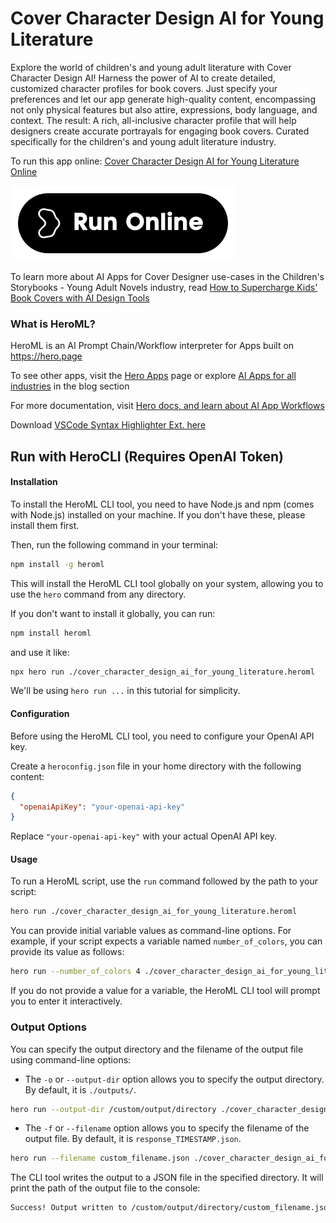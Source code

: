 # Cover Character Design AI for Young Literature

Explore the world of children's and young adult literature with Cover Character Design AI! Harness the power of AI to create detailed, customized character profiles for book covers. Just specify your preferences and let our app generate high-quality content, encompassing not only physical features but also attire, expressions, body language, and context. The result: A rich, all-inclusive character profile that will help designers create accurate portrayals for engaging book covers. Curated specifically for the children's and young adult literature industry.

To run this app online: [Cover Character Design AI for Young Literature Online](https://hero.page/app/cover-character-design-ai-for-young-literature-ai-powered-young-literature-character-designer/eCcROuXDFTI5NEadyp3U)

[![Run Cover Character Design AI for Young Literature Online](/assets/run.svg)](https://hero.page/app/cover-character-design-ai-for-young-literature-ai-powered-young-literature-character-designer/eCcROuXDFTI5NEadyp3U)

To learn more about AI Apps for Cover Designer use-cases in the Children's Storybooks - Young Adult Novels industry, read [How to Supercharge Kids' Book Covers with AI Design Tools](https://hero.page/blog/ai/children's-storybooks-young-adult-novels/how-to-supercharge-kids'-book-covers-with-ai-design-tools/170805)

### What is HeroML?
HeroML is an AI Prompt Chain/Workflow interpreter for Apps built on https://hero.page 

To see other apps, visit the [Hero Apps](https://hero.page/apps) page or explore [AI Apps for all industries](https://hero.page/blog) in the blog section

For more documentation, visit [Hero docs, and learn about AI App Workflows](https://hero.page/tutorials/introduction-to-heroml)

Download [VSCode Syntax Highlighter Ext. here](https://marketplace.visualstudio.com/items?itemName=hero-page.heroml)

## Run with HeroCLI (Requires OpenAI Token)

#### Installation

To install the HeroML CLI tool, you need to have Node.js and npm (comes with Node.js) installed on your machine. If you don't have these, please install them first. 

Then, run the following command in your terminal:

```bash
npm install -g heroml
```

This will install the HeroML CLI tool globally on your system, allowing you to use the `hero` command from any directory.

If you don't want to install it globally, you can run:

```bash
npm install heroml
```

and use it like:

```bash
npx hero run ./cover_character_design_ai_for_young_literature.heroml
```

We'll be using `hero run ...` in this tutorial for simplicity.

#### Configuration

Before using the HeroML CLI tool, you need to configure your OpenAI API key. 

Create a `heroconfig.json` file in your home directory with the following content:

```json
{
  "openaiApiKey": "your-openai-api-key"
}
```

Replace `"your-openai-api-key"` with your actual OpenAI API key.

#### Usage

To run a HeroML script, use the `run` command followed by the path to your script:

```bash
hero run ./cover_character_design_ai_for_young_literature.heroml
```

You can provide initial variable values as command-line options. For example, if your script expects a variable named `number_of_colors`, you can provide its value as follows:

```bash
hero run --number_of_colors 4 ./cover_character_design_ai_for_young_literature.heroml
```

If you do not provide a value for a variable, the HeroML CLI tool will prompt you to enter it interactively.

### Output Options

You can specify the output directory and the filename of the output file using command-line options:

- The `-o` or `--output-dir` option allows you to specify the output directory. By default, it is `./outputs/`.

```bash
hero run --output-dir /custom/output/directory ./cover_character_design_ai_for_young_literature.heroml
```

- The `-f` or `--filename` option allows you to specify the filename of the output file. By default, it is `response_TIMESTAMP.json`.

```bash
hero run --filename custom_filename.json ./cover_character_design_ai_for_young_literature.heroml
```

The CLI tool writes the output to a JSON file in the specified directory. It will print the path of the output file to the console:

```bash
Success! Output written to /custom/output/directory/custom_filename.json
```

